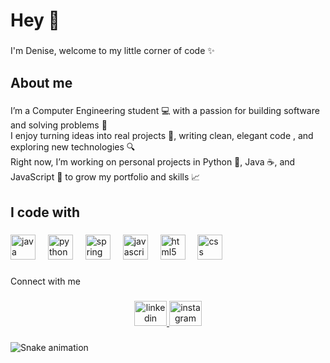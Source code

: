 <h1 align="left">Hey 👋</h1>

###

<p align="left">I'm Denise, welcome to my little corner of code ✨</p>

###

<h2 align="left">About me</h2>

###

<p align="left">I’m a Computer Engineering student 💻 with a passion for building software and solving problems 🧩<br>I enjoy turning ideas into real projects 🚀, writing clean, elegant code , and exploring new technologies 🔍<br>Right now, I’m working on personal projects in Python 🐍, Java ☕, and JavaScript 📜 to grow my portfolio and skills 📈</p>

###

<h2 align="left">I code with</h2>

###

<div align="left">
  <img src="https://cdn.jsdelivr.net/gh/devicons/devicon/icons/java/java-original.svg" height="40" alt="java logo"  />
  <img width="12" />
  <img src="https://cdn.jsdelivr.net/gh/devicons/devicon/icons/python/python-original.svg" height="40" alt="python logo"  />
  <img width="12" />
  <img src="https://cdn.jsdelivr.net/gh/devicons/devicon/icons/spring/spring-original.svg" height="40" alt="spring logo"  />
  <img width="12" />
  <img src="https://cdn.jsdelivr.net/gh/devicons/devicon/icons/javascript/javascript-original.svg" height="40" alt="javascript logo"  />
  <img width="12" />
  <img src="https://cdn.jsdelivr.net/gh/devicons/devicon/icons/html5/html5-original.svg" height="40" alt="html5 logo"  />
  <img width="12" />
  <img src="https://cdn.jsdelivr.net/gh/devicons/devicon/icons/css3/css3-original.svg" height="40" alt="css logo"  />
</div>

###

<p align="left">Connect with me</p>

###

<div align="center">
  <a href="www.linkedin.com/in/ deniseguadagnuolo-9a510a271" target="_blank">
    <img src="https://raw.githubusercontent.com/maurodesouza/profile-readme-generator/master/src/assets/icons/social/linkedin/default.svg" width="52" height="40" alt="linkedin logo"  />
  </a>
  <a href="https://www.instagram.com/dreveen?igsh=anl3MzdoNTBzcnV4" target="_blank">
    <img src="https://raw.githubusercontent.com/maurodesouza/profile-readme-generator/master/src/assets/icons/social/instagram/default.svg" width="52" height="40" alt="instagram logo"  />
  </a>
</div>

###

<img src="https://raw.githubusercontent.com/dreveen/dreveen/output/snake.svg" alt="Snake animation" />

###
